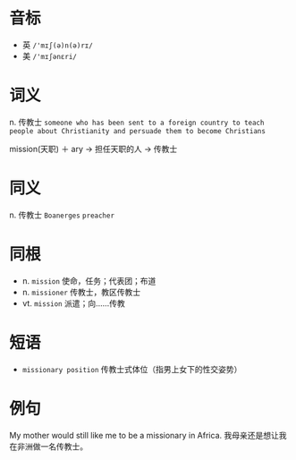 # 音标

- 英 `/'mɪʃ(ə)n(ə)rɪ/`
- 美 `/'mɪʃənɛri/`

# 词义

n. 传教士
`someone who has been sent to a foreign country to teach people about Christianity and persuade them to become Christians`



mission(天职) ＋ ary → 担任天职的人 → 传教士

# 同义

n. 传教士
`Boanerges` `preacher`

# 同根

- n. `mission` 使命，任务；代表团；布道
- n. `missioner` 传教士，教区传教士
- vt. `mission` 派遣；向……传教

# 短语

- `missionary position` 传教士式体位（指男上女下的性交姿势）

# 例句

My mother would still like me to be a missionary in Africa.
我母亲还是想让我在非洲做一名传教士。


